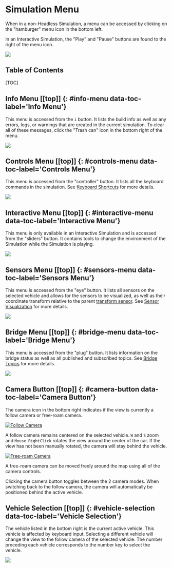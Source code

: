 # <a name="top"></a>Simulation Menu
When in a non-Headless Simulation, a menu can be accessed by clicking on the "hamburger" menu icon in the bottom left.

In an Interactive Simulation, the "Play" and "Pause" buttons are found to the right of the menu icon.

[![](images/simulation-screen.png)](images/full_size_images/simulation-screen.png)

<h2>Table of Contents</h2>
[TOC]

## Info Menu [[top]] {: #info-menu data-toc-label='Info Menu'}
This menu is accessed from the `i` button. 
It lists the build info as well as any errors, logs, or warnings that are created in the current simulation. 
To clear all of these messages, click the "Trash can" icon in the bottom right of the menu.

[![](images/info-menu.png)](images/full_size_images/info-menu.png)

## Controls Menu [[top]] {: #controls-menu data-toc-label='Controls Menu'}
This menu is accessed from the "controller" button. 
It lists all the keyboard commands in the simulation. 
See [Keyboard Shortcuts](keyboard-shortcuts.md) for more details.

[![](images/controls-menu.png)](images/full_size_images/controls-menu.png)

## Interactive Menu [[top]] {: #interactive-menu data-toc-label='Interactive Menu'}
This menu is only available in an Interactive Simulation and is accessed from the "sliders" button. 
It contains tools to change the environment of the Simulation while the Simulation is playing.

[![](images/interactive-menu.png)](images/full_size_images/interactive-menu.png)

## Sensors Menu [[top]] {: #sensors-menu data-toc-label='Sensors Menu'}
This menu is accessed from the "eye" button. 
It lists all sensors on the selected vehicle and allows for the sensors to be visualized, as well as their coordinate transform relative to the parent [transform sensor](sensor-json-options.md#transform-sensor).
See [Sensor Visualization](sensor-visualizers.md) for more details.

[![](images/simulation-menu-tf-visualize.png)](images/full_size_images/simulation-menu-tf-visualize.png)


## Bridge Menu [[top]] {: #bridge-menu data-toc-label='Bridge Menu'}
This menu is accessed from the "plug" button. 
It lists information on the bridge status as well as all published and subscribed topics. 
See [Bridge Topics](bridge-connection-ui.md) for more details.

[![](images/bridge-ui.png)](images/full_size_images/bridge-ui.png)

## Camera Button [[top]] {: #camera-button data-toc-label='Camera Button'}
The camera icon in the bottom right indicates if the view is currently a follow camera or free-roam camera. 

[![Follow Camera](images/locked-camera.png)](images/full_size_images/locked-camera.png)

A follow camera remains centered on the selected vehicle. `W` and `S` zoom and `Mouse RightClick` rotates the view around the center of the car. 
If the view has not been manually rotated, the camera will stay behind the vehicle.

[![Free-roam Camera](images/unlocked-camera.png)](images/full_size_images/unlocked-camera.png)

A free-roam camera can be moved freely around the map using all of the camera controls.

Clicking the camera button toggles between the 2 camera modes. 
When switching back to the follow camera, the camera will automatically be positioned behind the active vehicle.

## Vehicle Selection [[top]] {: #vehicle-selection data-toc-label='Vehicle Selection'}
The vehicle listed in the bottom right is the current active vehicle. 
This vehicle is affected by keyboard input. 
Selecting a different vehicle will change the view to the follow camera of the selected vehicle. 
The number preceding each vehicle corresponds to the number key to select the vehicle.

[![](images/vehicle-selection.png)](images/full_size_images/vehicle-selection.png)